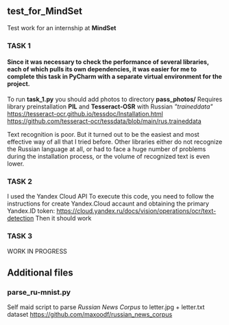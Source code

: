 ## test_for_MindSet
Test work for an internship at **MindSet**

### TASK 1
#### Since it was necessary to check the performance of several libraries, each of which pulls its own dependencies, it was easier for me to complete this task in PyCharm with a separate virtual environment for the project.
To run **task_1.py** you should add photos to directory **pass_photos/**
Requires library preinstallation **PIL** and **Tesseract-OSR** with Russian *"traineddata"*
https://tesseract-ocr.github.io/tessdoc/Installation.html
https://github.com/tesseract-ocr/tessdata/blob/main/rus.traineddata

Text recognition is poor. But it turned out to be the easiest and most effective way of all that I tried before. Other libraries either do not recognize the Russian language at all, or had to face a huge number of problems during the installation process, or the volume of recognized text is even lower.

### TASK 2
I used the Yandex Cloud API
To execute this code, you need to follow the instructions for create Yandex.Cloud accaunt and obtaining the primary Yandex.ID token:
https://cloud.yandex.ru/docs/vision/operations/ocr/text-detection
Then it should work

### TASK 3
WORK IN PROGRESS

## Additional files

### parse_ru-mnist.py
Self maid script to parse *Russian News Corpus* to letter.jpg + letter.txt dataset
https://github.com/maxoodf/russian_news_corpus

